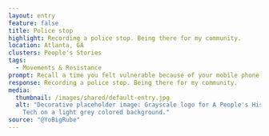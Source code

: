 ```yaml
---
layout: entry
feature: false
title: Police stop
highlight: Recording a police stop. Being there for my community.
location: Atlanta, GA
clusters: People's Stories
tags:
  - Movements & Resistance
prompt: Recall a time you felt vulnerable because of your mobile phone.
response: Recording a police stop. Being there for my community.
media:
  thumbnail: /images/shared/default-entry.jpg
  alt: "Decorative placeholder image: Grayscale logo for A People's History of
    Tech on a light grey colored background."
source: "@YoBigRube"
---
```

